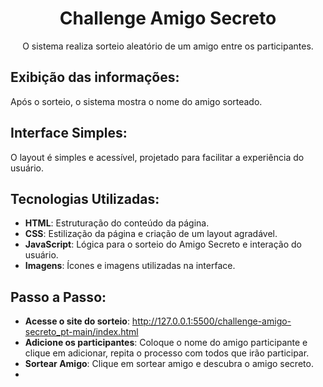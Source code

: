 <h1 align="center"> Challenge Amigo Secreto </h1>
<p align="center"> O sistema realiza sorteio aleatório de um amigo entre os participantes.</p>

<h2>Exibição das informações:</h2>
<p>Após o sorteio, o sistema mostra o nome do amigo sorteado.</p>

<h2>Interface Simples:</h2>
<p>O layout é simples e acessível, projetado para facilitar a experiência do usuário.</p>

## Tecnologias Utilizadas:
- **HTML**: Estruturação do conteúdo da página.
- **CSS**: Estilização da página e criação de um layout agradável.
- **JavaScript**: Lógica para o sorteio do Amigo Secreto e interação do usuário.
- **Imagens**: Ícones e imagens utilizadas na interface.

## Passo a Passo:
- **Acesse o site do sorteio**: http://127.0.0.1:5500/challenge-amigo-secreto_pt-main/index.html
- **Adicione os participantes**: Coloque o nome do amigo participante e clique em adicionar, repita o processo com todos que irão participar.
- **Sortear Amigo**: Clique em sortear amigo e descubra o amigo secreto.
- 
